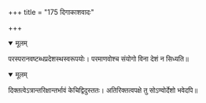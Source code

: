 +++
title = "175 दिगाकाशवादः"

+++


<details open><summary>मूलम्</summary>

परस्परानवष्टब्धप्रदेशस्थस्वरूपयोः। परमाणवोश्च संयोगो विना देशं न सिध्यति॥
</details>



<details open><summary>मूलम्</summary>

दिक्तत्वेऽत्रान्तरिक्षान्तर्भावं केचिद्विदुस्ततः। अतिरिक्तत्वपक्षे तु सोऽण्वोर्देशो भवेदपि॥
</details>

